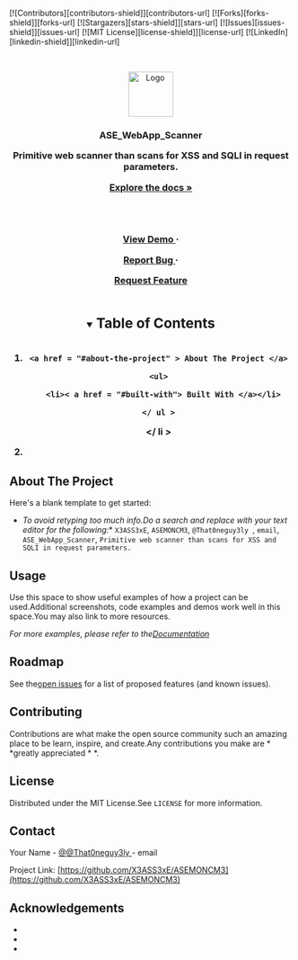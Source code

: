 <!--
***Thanks for checking out the Best - README - Template.If you have a suggestion
* **that would make this better, please fork the repo and create a pull request
* **or simply open an issue with the tag "enhancement".
* **Thanks again! Now go create something AMAZING! :D
* **
***
***
***To avoid retyping too much info.Do a search and replace for the following:
***X3ASS3xE, ASEMONCM3, @That0neguy3ly , email, ASE_WebApp_Scanner, Primitive web scanner than scans for XSS and SQLI in request parameters.
-->




<!--PROJECT SHIELDS-->
<!--
***I'm using markdown "reference style" links for readability.
* **Reference links are enclosed in brackets[ ] instead of parentheses().
* **See the bottom of this document for the declaration of the reference variables
* ** for contributors - url, forks - url, etc.This is an optional, concise syntax you may use.
* **https://www.markdownguide.org/basic-syntax/#reference-style-links
-->
[![Contributors][contributors-shield]][contributors-url]
[![Forks][forks-shield]][forks-url]
[![Stargazers][stars-shield]][stars-url]
[![Issues][issues-shield]][issues-url]
[![MIT License][license-shield]][license-url]
[![LinkedIn][linkedin-shield]][linkedin-url]


<!--PROJECT LOGO-->
<br />
<p align = "center">

<a href = "https://github.com/X3ASS3xE/ASEMONCM3">

  <img src = "images/logo.png" alt = "Logo" width = "80" height = "80">

</a>


<h3 align = "center" > ASE_WebApp_Scanner </ h3>


<p align = "center">
  Primitive web scanner than scans for XSS and SQLI in request parameters.
  <br />

  <a href = "https://github.com/X3ASS3xE/ASEMONCM3"><strong> Explore the docs »</strong></a>

  <br />

  <br />

  <a href = "https://github.com/X3ASS3xE/ASEMONCM3"> View Demo </a>
    ·

  <a href = "https://github.com/X3ASS3xE/ASEMONCM3/issues"> Report Bug </a>
    ·

  <a href = "https://github.com/X3ASS3xE/ASEMONCM3/issues"> Request Feature </a>

</p>
</p>




<!--TABLE OF CONTENTS-->
<details open = "open">

<summary><h2 style = "display: inline-block"> Table of Contents </h2></summary>

<ol>

  <li>

    <a href = "#about-the-project" > About The Project </a>

    <ul>

      <li>< a href = "#built-with"> Built With </a></li>

    </ ul >

  </ li >

  <li>
</ol>
</details>




<!--ABOUT THE PROJECT-->
## About The Project


Here's a blank template to get started:
* *To avoid retyping too much info.Do a search and replace with your text editor for the following:**
`X3ASS3xE`, `ASEMONCM3`, `@That0neguy3ly `, `email`, `ASE_WebApp_Scanner`, `Primitive web scanner than scans for XSS and SQLI in request parameters.`



<!--GETTING STARTED-->

<!--USAGE EXAMPLES-->
## Usage

Use this space to show useful examples of how a project can be used.Additional screenshots, code examples and demos work well in this space.You may also link to more resources.


_For more examples, please refer to the[Documentation](https://example.com)_




<!--ROADMAP-->
## Roadmap

See the[open issues](https://github.com/X3ASS3xE/ASEMONCM3/issues) for a list of proposed features (and known issues).




<!--CONTRIBUTING-->
## Contributing

Contributions are what make the open source community such an amazing place to be learn, inspire, and create.Any contributions you make are * *greatly appreciated * *.



<!--LICENSE-->
## License

Distributed under the MIT License.See `LICENSE` for more information.




<!--CONTACT-->
## Contact

Your Name - [@@That0neguy3ly ](https://twitter.com/@That0neguy3ly ) - email

Project Link: [https://github.com/X3ASS3xE/ASEMONCM3](https://github.com/X3ASS3xE/ASEMONCM3)




<!--ACKNOWLEDGEMENTS-->
## Acknowledgements

* []()
* []()
* []()





<!--MARKDOWN LINKS & IMAGES-->
<!--https://www.markdownguide.org/basic-syntax/#reference-style-links-->
[contributors - shield]: https://img.shields.io/github/contributors/X3ASS3xE/repo.svg?style=for-the-badge
[contributors - url]: https://github.com/X3ASS3xE/repo/graphs/contributors
[forks - shield]: https://img.shields.io/github/forks/X3ASS3xE/repo.svg?style=for-the-badge
[forks - url]: https://github.com/X3ASS3xE/repo/network/members
[stars - shield]: https://img.shields.io/github/stars/X3ASS3xE/repo.svg?style=for-the-badge
[stars - url]: https://github.com/X3ASS3xE/repo/stargazers
[issues - shield]: https://img.shields.io/github/issues/X3ASS3xE/repo.svg?style=for-the-badge
[issues - url]: https://github.com/X3ASS3xE/repo/issues
[license - shield]: https://img.shields.io/github/license/X3ASS3xE/repo.svg?style=for-the-badge
[license - url]: https://github.com/X3ASS3xE/repo/blob/master/LICENSE.txt
[linkedin - shield]: https://img.shields.io/badge/-LinkedIn-black.svg?style=for-the-badge&logo=linkedin&colorB=555
[linkedin - url]: https://linkedin.com/in/X3ASS3xE
